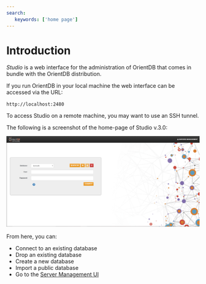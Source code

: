 ```yaml
---
search:
   keywords: ['home page']
---
```


# Introduction

_Studio_ is a web interface for the administration of OrientDB that comes in bundle with the OrientDB distribution. 

If you run OrientDB in your local machine the web interface can be accessed via the URL:

```
http://localhost:2480
```

To access Studio on a remote machine, you may want to use an SSH tunnel.

The following is a screenshot of the home-page of Studio v.3.0: 

![Home Page](../images/studio/studio-login.png)

From here, you can:

* Connect to an existing database
* Drop an existing database
* Create a new database
* Import a public database
* Go to the [Server Management UI](Studio-Server-Management.md)